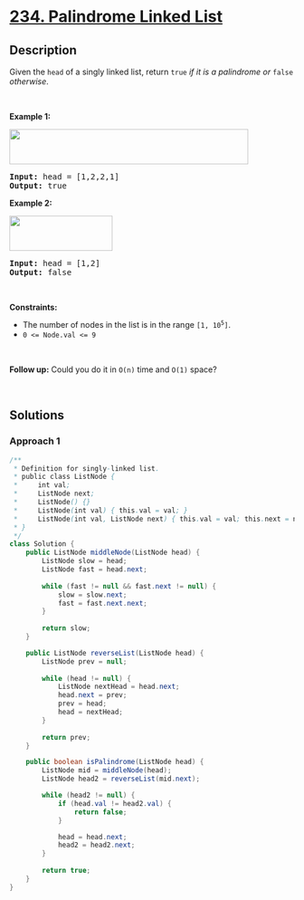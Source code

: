 # [234. Palindrome Linked List](https://leetcode.com/problems/palindrome-linked-list)

## Description

<p>Given the <code>head</code> of a singly linked list, return <code>true</code><em> if it is a </em><span data-keyword="palindrome-sequence"><em>palindrome</em></span><em> or </em><code>false</code><em> otherwise</em>.</p>
<p>&nbsp;</p>

<p><strong class="example">Example 1:</strong></p>
<img alt="" src="https://fastly.jsdelivr.net/gh/doocs/leetcode@main/solution/0200-0299/0234.Palindrome%20Linked%20List/images/pal1linked-list.jpg" style="width: 422px; height: 62px;" />
<pre>
<strong>Input:</strong> head = [1,2,2,1]
<strong>Output:</strong> true
</pre>

<p><strong class="example">Example 2:</strong></p>
<img alt="" src="https://fastly.jsdelivr.net/gh/doocs/leetcode@main/solution/0200-0299/0234.Palindrome%20Linked%20List/images/pal2linked-list.jpg" style="width: 182px; height: 62px;" />
<pre>
<strong>Input:</strong> head = [1,2]
<strong>Output:</strong> false
</pre>
<p>&nbsp;</p>

<p><strong>Constraints:</strong></p>
<ul>
    <li>The number of nodes in the list is in the range <code>[1, 10<sup>5</sup>]</code>.</li>
    <li><code>0 &lt;= Node.val &lt;= 9</code></li>
</ul>
<p>&nbsp;</p>

<strong>Follow up:</strong> Could you do it in <code>O(n)</code> time and <code>O(1)</code> space?
<p>&nbsp;</p>

## Solutions

### **Approach 1**

```java
/**
 * Definition for singly-linked list.
 * public class ListNode {
 *     int val;
 *     ListNode next;
 *     ListNode() {}
 *     ListNode(int val) { this.val = val; }
 *     ListNode(int val, ListNode next) { this.val = val; this.next = next; }
 * }
 */
class Solution {
    public ListNode middleNode(ListNode head) {
        ListNode slow = head;
        ListNode fast = head.next;
        
        while (fast != null && fast.next != null) {
            slow = slow.next;
            fast = fast.next.next;
        }
        
        return slow;
    }

    public ListNode reverseList(ListNode head) {
        ListNode prev = null;
        
        while (head != null) {
            ListNode nextHead = head.next;
            head.next = prev;
            prev = head;
            head = nextHead;
        }
        
        return prev;
    }

    public boolean isPalindrome(ListNode head) {
        ListNode mid = middleNode(head);
        ListNode head2 = reverseList(mid.next);

        while (head2 != null) {
            if (head.val != head2.val) {
                return false;
            }

            head = head.next;
            head2 = head2.next;
        }
        
        return true;
    }
}
```

<!-- tabs:end -->